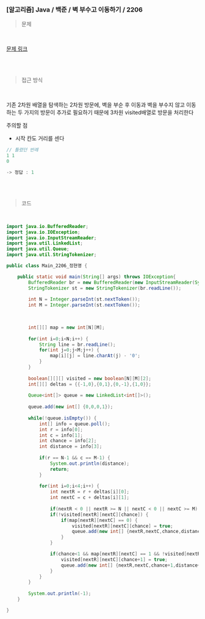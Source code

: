 <h3>[알고리즘]  Java / 백준 / 벽 부수고 이동하기 / 2206 </h3>

> 문제
> 

<br>

[문제 링크](https://www.acmicpc.net/problem/2206)

<br>

<br>

> 접근 방식
> 

<br>

기존 2차원 배열을 탐색하는 2차원 방문에,  벽을 부순 후 이동과 벽을 부수지 않고 이동하는 두 가지의 방문이 추가로 필요하기 때문에 3차원 visited배열로 방문을 처리한다

주의할 점

- 시작 칸도 거리를 센다

```java
// 틀렸던 반례
1 1
0

-> 정답 : 1
```

<br>
<br>

> 코드
> 

<br>

```java
import java.io.BufferedReader;
import java.io.IOException;
import java.io.InputStreamReader;
import java.util.LinkedList;
import java.util.Queue;
import java.util.StringTokenizer;

public class Main_2206_정현명 {

	public static void main(String[] args) throws IOException{
		BufferedReader br = new BufferedReader(new InputStreamReader(System.in));
		StringTokenizer st = new StringTokenizer(br.readLine());
		
		int N = Integer.parseInt(st.nextToken());
		int M = Integer.parseInt(st.nextToken());
		

		
		int[][] map = new int[N][M];
		
		for(int i=0;i<N;i++) {
			String line = br.readLine();
			for(int j=0;j<M;j++) {
				map[i][j] = line.charAt(j) - '0';
			}
		}
		
		boolean[][][] visited = new boolean[N][M][2];
		int[][] deltas = {{-1,0},{0,1},{0,-1},{1,0}};
		
		Queue<int[]> queue = new LinkedList<int[]>();
		
		queue.add(new int[] {0,0,0,1});
		
		while(!queue.isEmpty()) {
			int[] info = queue.poll();
			int r = info[0];
			int c = info[1];
			int chance = info[2];
			int distance = info[3];
			
			if(r == N-1 && c == M-1) {
				System.out.println(distance);
				return;
			}
			
			for(int i=0;i<4;i++) {
				int nextR = r + deltas[i][0];
				int nextC = c + deltas[i][1];
				
				if(nextR < 0 || nextR >= N || nextC < 0 || nextC >= M) continue;
				if(!visited[nextR][nextC][chance]) {
					if(map[nextR][nextC] == 0) {
						visited[nextR][nextC][chance] = true;
						queue.add(new int[] {nextR,nextC,chance,distance+1});
					}
				}

				if(chance<1 && map[nextR][nextC] == 1 && !visited[nextR][nextC][chance+1]) {
					visited[nextR][nextC][chance+1] = true;
					queue.add(new int[] {nextR,nextC,chance+1,distance+1});
				}
			}
		}
		
		System.out.println(-1);
	}

}
```
